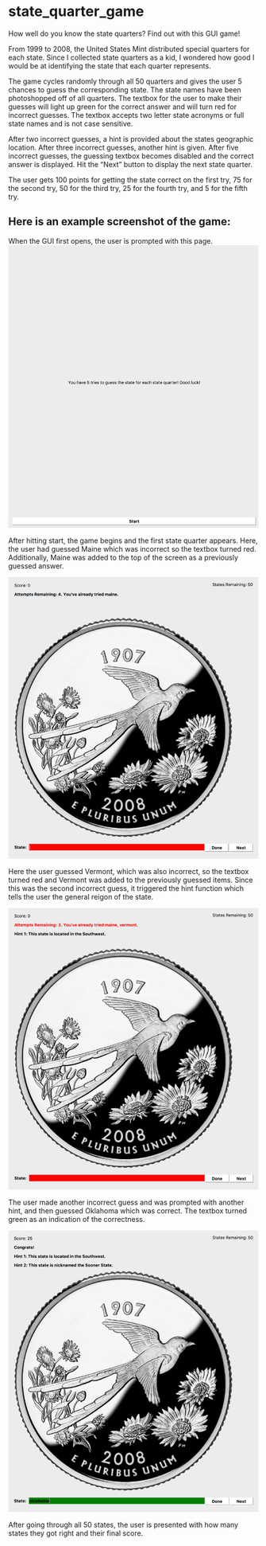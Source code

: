 # state_quarter_game

How well do you know the state quarters? Find out with this GUI game! 

From 1999 to 2008, the United States Mint distributed special quarters for each state. Since I collected state quarters as a kid, I wondered how good I would be at identifying the state that each quarter represents.

The game cycles randomly through all 50 quarters and gives the user 5 chances to guess the corresponding state. The state names have been photoshopped off of all quarters. The textbox for the user to make their guesses will light up green for the correct answer and will turn red for incorrect guesses. The textbox accepts two letter state acronyms or full state names and is not case sensitive.

After two incorrect guesses, a hint is provided about the states geographic location. After three incorrect guesses, another hint is given. After five incorrect guesses, the guessing textbox becomes disabled and the correct answer is displayed. Hit the “Next” button to display the next state quarter.

The user gets 100 points for getting the state correct on the first try, 75 for the second try, 50 for the third try, 25 for the fourth try, and 5 for the fifth try. 



## Here is an example screenshot of the game:


When the GUI first opens, the user is prompted with this page. 
![GitHub Logo](/example/ex1.png)

After hitting start, the game begins and the first state quarter appears. Here, the user had guessed Maine which was incorrect so the textbox turned red. Additionally, Maine was added to the top of the screen as a previously guessed answer.

![GitHub Logo](/example/ex2.png)

Here the user guessed Vermont, which was also incorrect, so the textbox turned red and Vermont was added to the previously guessed items. Since this was the second incorrect guess, it triggered the hint function which tells the user the general reigon of the state.

![GitHub Logo](/example/ex3.png)

The user made another incorrect guess and was prompted with another hint, and then guessed Oklahoma which was correct. The textbox turned green as an indication of the correctness.


![GitHub Logo](/example/ex4.png)

After going through all 50 states, the user is presented with how many states they got right and their final score.